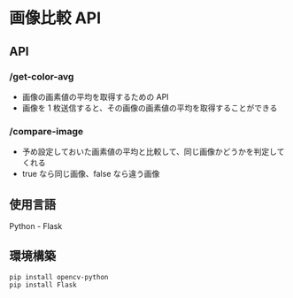 # 画像比較 API

## API

### /get-color-avg

- 画像の画素値の平均を取得するための API
- 画像を 1 枚送信すると、その画像の画素値の平均を取得することができる

### /compare-image

- 予め設定しておいた画素値の平均と比較して、同じ画像かどうかを判定してくれる
- true なら同じ画像、false なら違う画像

## 使用言語

Python - Flask

## 環境構築

```
pip install opencv-python
pip install Flask

```
